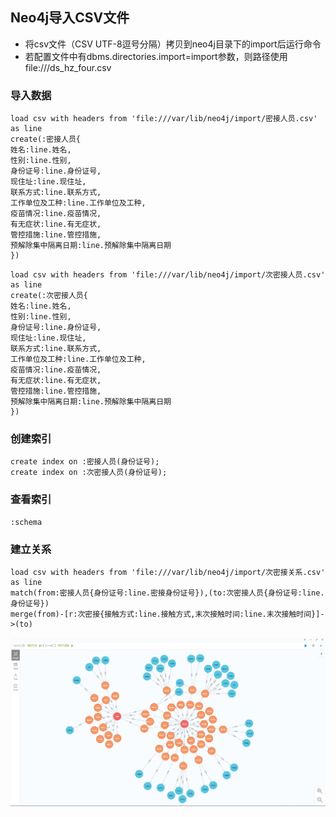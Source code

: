 ## **Neo4j导入CSV文件**

- 将csv文件（CSV UTF-8逗号分隔）拷贝到neo4j目录下的import后运行命令
- 若配置文件中有dbms.directories.import=import参数，则路径使用file:///ds_hz_four.csv

### 导入数据

```
load csv with headers from 'file:///var/lib/neo4j/import/密接人员.csv' as line
create(:密接人员{
姓名:line.姓名,
性别:line.性别,
身份证号:line.身份证号,
现住址:line.现住址,
联系方式:line.联系方式,
工作单位及工种:line.工作单位及工种,
疫苗情况:line.疫苗情况,
有无症状:line.有无症状,
管控措施:line.管控措施,
预解除集中隔离日期:line.预解除集中隔离日期
})
```

```
load csv with headers from 'file:///var/lib/neo4j/import/次密接人员.csv' as line
create(:次密接人员{
姓名:line.姓名,
性别:line.性别,
身份证号:line.身份证号,
现住址:line.现住址,
联系方式:line.联系方式,
工作单位及工种:line.工作单位及工种,
疫苗情况:line.疫苗情况,
有无症状:line.有无症状,
管控措施:line.管控措施,
预解除集中隔离日期:line.预解除集中隔离日期
})
```

### 创建索引

```
create index on :密接人员(身份证号);
create index on :次密接人员(身份证号);
```

### 查看索引

```
:schema
```

### 建立关系

```
load csv with headers from 'file:///var/lib/neo4j/import/次密接关系.csv' as line
match(from:密接人员{身份证号:line.密接身份证号}),(to:次密接人员{身份证号:line.身份证号})
merge(from)-[r:次密接{接触方式:line.接触方式,末次接触时间:line.末次接触时间}]->(to)
```

![](assets/Neo4j导入CSV文件/2191564-20220316161226145-2052074146.jpg)